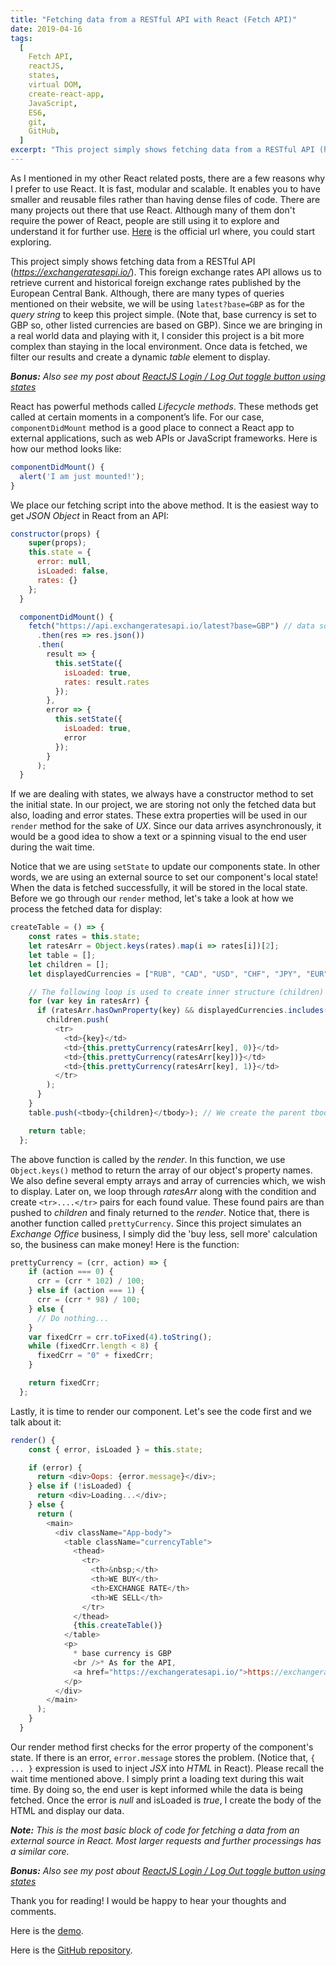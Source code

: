 ```yaml
---
title: "Fetching data from a RESTful API with React (Fetch API)"
date: 2019-04-16
tags:
  [
    Fetch API,
    reactJS,
    states,
    virtual DOM,
    create-react-app,
    JavaScript,
    ES6,
    git,
    GitHub,
  ]
excerpt: "This project simply shows fetching data from a RESTful API (https://exchangeratesapi.io/). Once data is fetched, we filter our results and create a dynamic table element to display."
---
```


As I mentioned in my other React related posts, there are a few reasons why I prefer to use React. It is fast, modular and scalable. It enables you to have smaller and reusable files rather than having dense files of code. There are many projects out there that use React. Although many of them don't require the power of React, people are still using it to explore and understand it for further use. [Here](https://reactjs.org/tutorial/tutorial.html) is the official url where, you could start exploring.

This project simply shows fetching data from a RESTful API (_https://exchangeratesapi.io/_). This foreign exchange rates API allows us to retrieve current and historical foreign exchange rates published by the European Central Bank. Although, there are many types of queries mentioned on their website, we will be using `latest?base=GBP` as for the _query string_ to keep this project simple. (Note that, base currency is set to GBP so, other listed currencies are based on GBP). Since we are bringing in a real world data and playing with it, I consider this project is a bit more complex than staying in the local environment. Once data is fetched, we filter our results and create a dynamic _table_ element to display.

**_Bonus:_** _Also see my post about [ReactJS Login / Log Out toggle button using states](https://alitursucular.github.io/reactjs-login-log-out-toggle-button-using-states/)_

React has powerful methods called _Lifecycle methods_. These methods get called at certain moments in a component’s life. For our case, `componentDidMount` method is a good place to connect a React app to external applications, such as web APIs or JavaScript frameworks. Here is how our method looks like:

```javascript
componentDidMount() {
  alert('I am just mounted!');
}
```

We place our fetching script into the above method. It is the easiest way to get _JSON Object_ in React from an API:

```javascript
constructor(props) {
    super(props);
    this.state = {
      error: null,
      isLoaded: false,
      rates: {}
    };
  }

  componentDidMount() {
    fetch("https://api.exchangeratesapi.io/latest?base=GBP") // data source is an object, not an array.
      .then(res => res.json())
      .then(
        result => {
          this.setState({
            isLoaded: true,
            rates: result.rates
          });
        },
        error => {
          this.setState({
            isLoaded: true,
            error
          });
        }
      );
  }
```

If we are dealing with states, we always have a constructor method to set the initial state. In our project, we are storing not only the fetched data but also, loading and error states. These extra properties will be used in our `render` method for the sake of _UX_. Since our data arrives asynchronously, it would be a good idea to show a text or a spinning visual to the end user during the wait time.

Notice that we are using `setState` to update our components state. In other words, we are using an external source to set our component's local state! When the data is fetched successfully, it will be stored in the local state. Before we go through our `render` method, let's take a look at how we process the fetched data for display:

```javascript
createTable = () => {
    const rates = this.state;
    let ratesArr = Object.keys(rates).map(i => rates[i])[2];
    let table = [];
    let children = [];
    let displayedCurrencies = ["RUB", "CAD", "USD", "CHF", "JPY", "EUR"];

    // The following loop is used to create inner structure (children) of the table.
    for (var key in ratesArr) {
      if (ratesArr.hasOwnProperty(key) && displayedCurrencies.includes(key)) {
        children.push(
          <tr>
            <td>{key}</td>
            <td>{this.prettyCurrency(ratesArr[key], 0)}</td>
            <td>{this.prettyCurrency(ratesArr[key])}</td>
            <td>{this.prettyCurrency(ratesArr[key], 1)}</td>
          </tr>
        );
      }
    }
    table.push(<tbody>{children}</tbody>); // We create the parent tbody tags and add the inner loop (children).

    return table;
  };
```

The above function is called by the _render_. In this function, we use `Object.keys()` method to return the array of our object's property names. We also define several empty arrays and array of currencies which, we wish to display. Later on, we loop through _ratesArr_ along with the condition and create `<tr>....</tr>` pairs for each found value. These found pairs are than pushed to _children_ and finaly returned to the _render_. Notice that, there is another function called `prettyCurrency`. Since this project simulates an _Exchange Office_ business, I simply did the 'buy less, sell more' calculation so, the business can make money! Here is the function:

```javascript
prettyCurrency = (crr, action) => {
    if (action === 0) {
      crr = (crr * 102) / 100;
    } else if (action === 1) {
      crr = (crr * 98) / 100;
    } else {
      // Do nothing...
    }
    var fixedCrr = crr.toFixed(4).toString();
    while (fixedCrr.length < 8) {
      fixedCrr = "0" + fixedCrr;
    }

    return fixedCrr;
  };
```

Lastly, it is time to render our component. Let's see the code first and we talk about it:

```javascript
render() {
    const { error, isLoaded } = this.state;

    if (error) {
      return <div>Oops: {error.message}</div>;
    } else if (!isLoaded) {
      return <div>Loading...</div>;
    } else {
      return (
        <main>
          <div className="App-body">
            <table className="currencyTable">
              <thead>
                <tr>
                  <th>&nbsp;</th>
                  <th>WE BUY</th>
                  <th>EXCHANGE RATE</th>
                  <th>WE SELL</th>
                </tr>
              </thead>
              {this.createTable()}
            </table>
            <p>
              * base currency is GBP
              <br />* As for the API,
              <a href="https://exchangeratesapi.io/">https://exchangeratesapi.io/</a> is used.
            </p>
          </div>
        </main>
      );
    }
  }
```

Our render method first checks for the error property of the component's state. If there is an error, `error.message` stores the problem. (Notice that, `{ ... }` expression is used to inject _JSX_ into _HTML_ in React). Please recall the wait time mentioned above. I simply print a loading text during this wait time. By doing so, the end user is kept informed while the data is being fetched. Once the error is _null_ and isLoaded is _true_, I create the body of the HTML and display our data.

**_Note:_** _This is the most basic block of code for fetching a data from an external source in React. Most larger requests and further processings has a similar core._

**_Bonus:_** _Also see my post about [ReactJS Login / Log Out toggle button using states](https://alitursucular.github.io/reactjs-login-log-out-toggle-button-using-states/)_

Thank you for reading! I would be happy to hear your thoughts and comments.

Here is the [demo](https://alitursucular.github.io/fetching-api-data-with-reactjs-demo/).

Here is the [GitHub repository](https://github.com/alitursucular/fetching-api-data-with-reactjs-demo).
